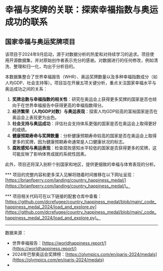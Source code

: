 # 幸福与奖牌的关联：探索幸福指数与奥运成功的联系
## 国家幸福与奥运奖牌项目

该项目于2024年9月启动，源于对数据分析的热爱和对持续学习的追求。项目使用开源数据集，并对原始创作者表示充分的感谢。对数据进行的任何修改，例如清洗、整理和归一化，均出于分析目的。

本数据集整合了世界幸福报告（WHR）、奥运奖牌数量以及多种幸福指数成分（如人均GDP、社会支持等）。项目旨在开展五项关键分析，重点关注国家幸福水平与奥运成功之间的关系：

1. **奖牌总数与幸福指数的相关性**：研究在奥运会上获得更多奖牌的国家是否也倾向于在世界幸福报告中获得更高的幸福指数得分。
2. **经济繁荣（人均GDP对数）与奥运表现**：探索人均GDP较高的富裕国家是否在奥运会上表现更为出色。
3. **社会支持与奥运成功**：评估社会支持体系更强的国家是否在奥运会上取得更好的成绩。
4. **健康预期寿命与奖牌数量**：分析健康预期寿命较高的国家是否在奥运会上取得更多的奖牌，因为健康预期寿命通常是人口健康状况的标志。
5. **腐败感知与奥运表现**：检查腐败感知水平较低的国家是否获得更多的奖牌，这可能反映了影响体育成就的系统性因素。

此外，项目还将深入剖析个别国家和地区，提供更细致的幸福与体育表现的分析。

*** 项目的完整内容和更多深入见解将随着时间推移在以下网址呈现：[https://brianfperry.com/landing/country_happiness_medal/](https://brianfperry.com/landing/country_happiness_medal/)。

*** 项目相关代码可在以下链接的配套仓库中查看：[https://github.com/dcrefugee/country_happiness_medal/blob/main/_code_happiness_medal_2024/load_and_explore.py](https://github.com/dcrefugee/country_happiness_medal/blob/main/_code_happiness_medal_2024/load_and_explore.py)。

---

数据来源：
- 世界幸福报告：[https://worldhappiness.report/](https://worldhappiness.report/)
- 2024年巴黎奥运会奖牌榜：[https://olympics.com/en/paris-2024/medals](https://olympics.com/en/paris-2024/medals)
- <!-- by 李荧桢 -->

